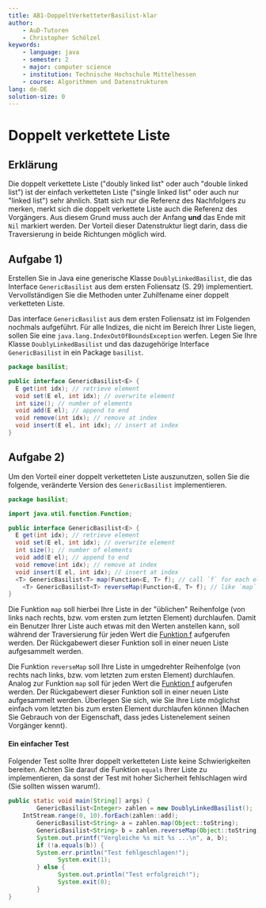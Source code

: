```yaml
---
title: AB1-DoppeltVerketteterBasilist-klar
author:
    - AuD-Tutoren
    - Christopher Schölzel
keywords:
    - language: java
    - semester: 2
    - major: computer science
    - institution: Technische Hochschule Mittelhessen
    - course: Algorithmen und Datenstrukturen
lang: de-DE
solution-size: 0
---
```


# Doppelt verkettete Liste

## Erklärung

Die doppelt verkettete Liste ("doubly linked list" oder auch "double linked list") ist der einfach verketteten Liste ("single linked list" oder auch nur "linked list") sehr ähnlich. Statt sich nur die Referenz des Nachfolgers zu merken, merkt sich die doppelt verkettete Liste auch die Referenz des Vorgängers. Aus diesem Grund muss auch der Anfang **und** das Ende mit `Nil` markiert werden. Der Vorteil dieser Datenstruktur liegt darin, dass die Traversierung in beide Richtungen möglich wird.

## Aufgabe 1)

Erstellen Sie in Java eine generische Klasse `DoublyLinkedBasilist`, die das Interface `GenericBasilist` aus dem ersten Foliensatz (S. 29) implementiert. Vervollständigen Sie die Methoden unter Zuhilfename einer doppelt verketteten Liste.

Das interface `GenericBasilist` aus dem ersten Foliensatz ist im Folgenden nochmals aufgeführt. Für alle Indizes, die nicht im Bereich Ihrer Liste liegen, sollen Sie eine `java.lang.IndexOutOfBoundsException` werfen. Legen Sie Ihre Klasse `DoublyLinkedBasilist` und das dazugehörige Interface `GenericBasilist` in ein Package `basilist`.

```java
package basilist;

public interface GenericBasilist<E> {
  E get(int idx); // retrieve element
  void set(E el, int idx); // overwrite element
  int size(); // number of elements
  void add(E el); // append to end
  void remove(int idx); // remove at index
  void insert(E el, int idx); // insert at index
}
```

## Aufgabe 2)

Um den Vorteil einer doppelt verketteten Liste auszunutzen, sollen Sie die folgende, veränderte Version des `GenericBasilist` implementieren.

```java
package basilist;

import java.util.function.Function;

public interface GenericBasilist<E> {
  E get(int idx); // retrieve element
  void set(E el, int idx); // overwrite element
  int size(); // number of elements
  void add(E el); // append to end
  void remove(int idx); // remove at index
  void insert(E el, int idx); // insert at index
  <T> GenericBasilist<T> map(Function<E, T> f); // call `f` for each element and return a mapped list
	<T> GenericBasilist<T> reverseMap(Function<E, T> f); // like `map` but traverse in reverse order
}
```

Die Funktion `map` soll hierbei Ihre Liste in der "üblichen" Reihenfolge (von links nach rechts, bzw. vom ersten zum letzten Element) durchlaufen. Damit ein Benutzer Ihrer Liste auch etwas mit den Werten anstellen kann, soll während der Traversierung für jeden Wert die [Funktion f](https://docs.oracle.com/javase/8/docs/api/java/util/function/Function.html) aufgerufen werden. Der Rückgabewert dieser Funktion soll in einer neuen Liste aufgesammelt werden.

Die Funktion `reverseMap` soll Ihre Liste in umgedrehter Reihenfolge (von rechts nach links, bzw. vom letzten zum ersten Element) durchlaufen. Analog zur Funktion `map` soll für jeden Wert die [Funktion f](https://docs.oracle.com/javase/8/docs/api/java/util/function/Function.html) aufgerufen werden. Der Rückgabewert dieser Funktion soll in einer neuen Liste aufgesammelt werden. Überlegen Sie sich, wie Sie Ihre Liste möglichst einfach vom letzten bis zum ersten Element durchlaufen können (Machen Sie Gebrauch von der Eigenschaft, dass jedes Listenelement seinen Vorgänger kennt).

#### Ein einfacher Test

Folgender Test sollte Ihrer doppelt verketteten Liste keine Schwierigkeiten bereiten. Achten Sie darauf die Funktion `equals` Ihrer Liste zu implementieren, da sonst der Test mit hoher Sicherheit fehlschlagen wird (Sie sollten wissen warum!).

```java
public static void main(String[] args) {
		GenericBasilist<Integer> zahlen = new DoublyLinkedBasilist();
    IntStream.range(0, 10).forEach(zahlen::add);
		GenericBasilist<String> a = zahlen.map(Object::toString);
		GenericBasilist<String> b = zahlen.reverseMap(Object::toString);
		System.out.printf("Vergleiche %s mit %s ...\n", a, b);
		if (!a.equals(b)) {
        System.err.println("Test fehlgeschlagen!");
			  System.exit(1);
		} else {
			  System.out.println("Test erfolgreich!");
			  System.exit(0);
		}
}
```

